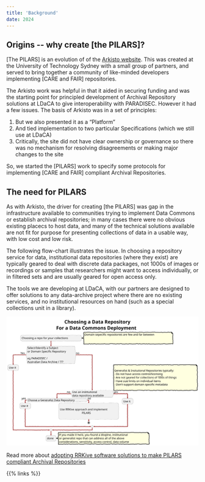 ```yaml
---
title: 'Background'
date: 2024
---
```


## Origins -- why create [the PILARS]?

[The PILARS] is an evolution of of the [Arkisto website](https://arkisto-platform.github.io/). This was created at the University of Technology Sydney with a small group of partners, and served to bring together a community of like-minded developers implementing [CARE and FAIR] repositories.

The Arkisto work was helpful in that it aided in securing funding and was the starting point for principled development of Archival Repository solutions at LDaCA to give interoperability with PARADISEC. However it had a few issues. The basis of Arkisto was in a set of principles: 

1.  But we also presented it as a “Platform”
1.  And tied implementation to two particular Specifications (which we still use at LDaCA) 
1.  Critically, the site did not have clear ownership or governance so there was no mechanism for resolving disagreements or making major changes to the site

So, we started the [PILARS] work to specify some protocols for implementing [CARE and FAIR] compliant Archival Repositories.

## The need for PILARS

As with Arkisto, the driver for creating [the PILARS] was gap in the infrastructure available to communities trying to implement Data Commons or establish archival repositories; in many cases there were no obvious existing placecs to host data, and many of the technical solutions available are not fit for purpose for presenting collections of data in a usable way, with low cost and low risk.

The following flow-chart illustrates the issue. In choosing a repository service for data, institutional data repositories (where they exist) are typically geared to deal with discrete data packages, not 1000s of images or recordings or samples that researchers might want to access individually, or in filtered sets and are usually geared for open access only. 

The tools we are developing at LDaCA, with our partners are designed to offer solutions to any data-archive project where there are no existing services, and no institutional resources on hand (such as a special collections unit in a library). 


![Steps to RRVive implementation](../images/ardc-repo-chooser-2.svg)


Read more about [adopting RRKive software solutions to make PILARS compliant Archival Repositories](/adoption)


{{% links %}}



